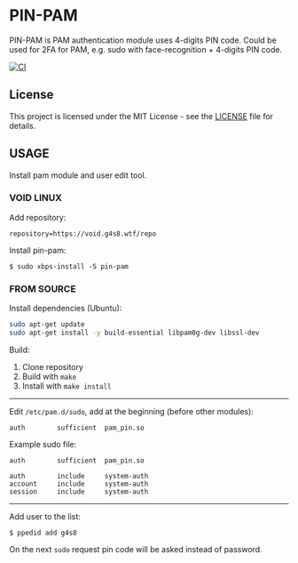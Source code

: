 # PIN-PAM

PIN-PAM is PAM authentication module uses 4-digits PIN code.
Could be used for 2FA for PAM, e.g. sudo with face-recognition + 4-digits PIN code.

[![CI](https://github.com/g4s8/pin-pam/actions/workflows/build.yml/badge.svg)](https://github.com/g4s8/pin-pam/actions/workflows/build.yml)

## License

This project is licensed under the MIT License - see the [LICENSE](./LICENSE) file for details.

## USAGE

Install pam module and user edit tool.

### VOID LINUX

Add repository:
```
repository=https://void.g4s8.wtf/repo
```
Install pin-pam:
```
$ sudo xbps-install -S pin-pam
```

### FROM SOURCE

Install dependencies (Ubuntu):
```bash
sudo apt-get update
sudo apt-get install -y build-essential libpam0g-dev libssl-dev
```

Build:

 1. Clone repository
 2. Build with `make`
 3. Install with `make install`

---

Edit `/etc/pam.d/sudo`, add at the beginning (before other modules):
```
auth		sufficient	pam_pin.so
```

Example sudo file:
```
auth		sufficient	pam_pin.so

auth 		include 	system-auth
account 	include 	system-auth
session 	include 	system-auth
```

---

Add user to the list:
```
$ ppedid add g4s8
```

On the next `sudo` request pin code will be asked instead of password.
